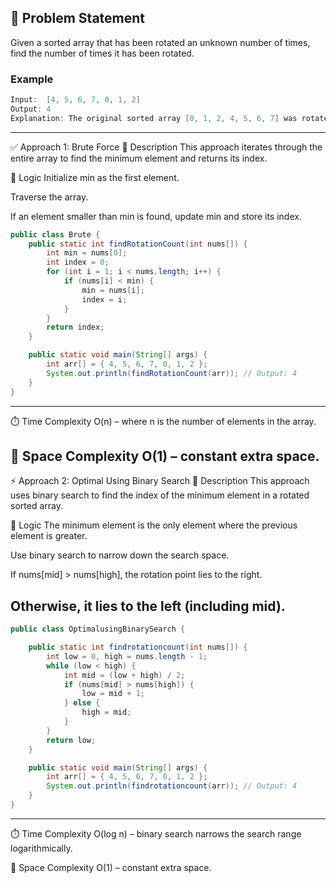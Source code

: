 ## 📌 Problem Statement

Given a sorted array that has been rotated an unknown number of times, find the number of times it has been rotated.

### Example

```java
Input:  [4, 5, 6, 7, 0, 1, 2]
Output: 4
Explanation: The original sorted array [0, 1, 2, 4, 5, 6, 7] was rotated 4 times.

```
---
✅ Approach 1: Brute Force
🔧 Description
This approach iterates through the entire array to find the minimum element and returns its index.

🧠 Logic
Initialize min as the first element.

Traverse the array.

If an element smaller than min is found, update min and store its index.
```java
public class Brute {
    public static int findRotationCount(int nums[]) {
        int min = nums[0];
        int index = 0;
        for (int i = 1; i < nums.length; i++) {
            if (nums[i] < min) {
                min = nums[i];
                index = i;
            }
        }
        return index;
    }

    public static void main(String[] args) {
        int arr[] = { 4, 5, 6, 7, 0, 1, 2 };
        System.out.println(findRotationCount(arr)); // Output: 4
    }
}
```
---
⏱️ Time Complexity
O(n) – where n is the number of elements in the array.

🧠 Space Complexity
O(1) – constant extra space.
---
⚡ Approach 2: Optimal Using Binary Search
🔧 Description
This approach uses binary search to find the index of the minimum element in a rotated sorted array.

🧠 Logic
The minimum element is the only element where the previous element is greater.

Use binary search to narrow down the search space.

If nums[mid] > nums[high], the rotation point lies to the right.

Otherwise, it lies to the left (including mid).
---
```java
public class OptimalusingBinarySearch {

    public static int findrotationcount(int nums[]) {
        int low = 0, high = nums.length - 1;
        while (low < high) {
            int mid = (low + high) / 2;
            if (nums[mid] > nums[high]) {
                low = mid + 1;
            } else {
                high = mid;
            }
        }
        return low;
    }

    public static void main(String[] args) {
        int arr[] = { 4, 5, 6, 7, 0, 1, 2 };
        System.out.println(findrotationcount(arr)); // Output: 4
    }
}
```
---
⏱️ Time Complexity
O(log n) – binary search narrows the search range logarithmically.

🧠 Space Complexity
O(1) – constant extra space.